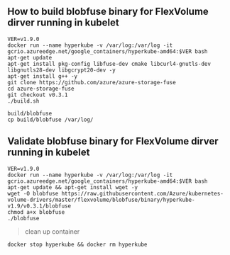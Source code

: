 ## How to build blobfuse binary for FlexVolume dirver running in kubelet
```
VER=v1.9.0
docker run --name hyperkube -v /var/log:/var/log -it gcrio.azureedge.net/google_containers/hyperkube-amd64:$VER bash
apt-get update
apt-get install pkg-config libfuse-dev cmake libcurl4-gnutls-dev libgnutls28-dev libgcrypt20-dev -y
apt-get install g++ -y
git clone https://github.com/azure/azure-storage-fuse
cd azure-storage-fuse
git checkout v0.3.1
./build.sh

build/blobfuse
cp build/blobfuse /var/log/
```

## Validate blobfuse binary for FlexVolume dirver running in kubelet
```
VER=v1.9.0
docker run --name hyperkube -v /var/log:/var/log -it gcrio.azureedge.net/google_containers/hyperkube-amd64:$VER bash
apt-get update && apt-get install wget -y
wget -O blobfuse https://raw.githubusercontent.com/Azure/kubernetes-volume-drivers/master/flexvolume/blobfuse/binary/hyperkube-v1.9/v0.3.1/blobfuse
chmod a+x blobfuse
./blobfuse
```

> clean up container
```
docker stop hyperkube && docker rm hyperkube
```
